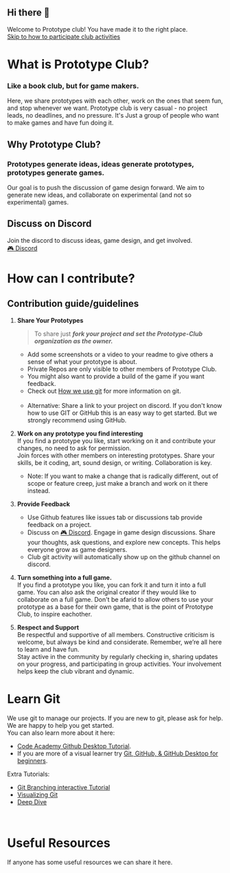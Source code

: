 ## Hi there 👋
Welcome to Prototype club! You have made it to the right place. <br>
[Skip to how to participate club activities](#How-can-I-contribute) <br>


# What is Prototype Club?
### Like a book club, but for game makers. <br>
Here, we share prototypes with each other, work on the ones that seem fun, and stop whenever we want. Prototype club is very casual - no project leads, no deadlines, and no pressure. It's Just a group of people who want to make games and have fun doing it.  

## Why Prototype Club?
### Prototypes generate ideas, ideas generate prototypes, prototypes generate games. <br>
Our goal is to push the discussion of game design forward. We aim to generate new ideas, and collaborate on experimental (and not so experimental) games.

## Discuss on Discord
Join the discord to discuss ideas, game design, and get involved. <br>
[🎮 Discord](https://discord.gg/M5Nxhnwv)


# How can I contribute?
## Contribution guide/guidelines 
1. **Share Your Prototypes** <br>
    
    > To share just ***fork your project and set the Prototype-Club organization as the owner.***

    * Add some screenshots or a video to your readme to give others a sense of what your prototype is about. 
    * Private Repos are only visible to other members of Prototype Club. <br>
    * You might also want to provide a build of the game if you want feedback. 
    * Check out [How we use git](#how-we-use-git) for more information on git.
    <br><br>
    * Alternative: Share a link to your project on discord. If you don't know how to use GIT or GitHub this is an easy way to get started. But we strongly recommend using GitHub.
1. **Work on any prototype you find interesting** <br>
  If you find a prototype you like, start working on it and contribute your changes, no need to ask for permission. <br>
  Join forces with other members on interesting prototypes. Share your skills, be it coding, art, sound design, or writing. Collaboration is key.
    - Note: If you want to make a change that is radically different, out of scope or feature creep, just make a branch and work on it there instead.

1. **Provide Feedback** <br>
    - Use Github features like issues tab or discussions tab provide feedback on a project.
    - Discuss on [🎮 Discord](https://discord.gg/M5Nxhnwv). Engage in game design discussions. Share your thoughts, ask questions, and explore new concepts. This helps everyone grow as game designers.
    - Club git activity will automatically show up on the github channel on discord. <br>

1. **Turn something into a full game.** <br>
  If you find a prototype you like, you can fork it and turn it into a full game. You can also ask the original creator if they would like to collaborate on a full game. Don't be afarid to allow others to use your prototype as a base for their own game, that is the point of Prototype Club, to inspire eachother.

1. **Respect and Support**<br>
Be respectful and supportive of all members. Constructive criticism is welcome, but always be kind and considerate. Remember, we’re all here to learn and have fun. <br>
Stay active in the community by regularly checking in, sharing updates on your progress, and participating in group activities. Your involvement helps keep the club vibrant and dynamic.

# Learn Git
We use git to manage our projects. If you are new to git, please ask for help. We are happy to help you get started. <br>
You can also learn more about it here:
* [Code Academy Github Desktop Tutorial](https://www.codecademy.com/article/what-is-git-and-github-desktop).
* If you are more of a visual learner try [Git, GitHub, & GitHub Desktop for beginners](https://www.youtube.com/watch?v=8Dd7KRpKeaE).

Extra Tutorials:

* [Git Branching interactive Tutorial](https://learngitbranching.js.org/)
* [Visualizing Git](https://git-school.github.io/visualizing-git/)
* [Deep Dive](https://www.atlassian.com/git/tutorials)
<br>

# Useful Resources
If anyone has some useful resources we can share it here.
